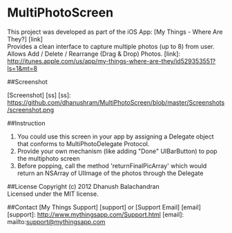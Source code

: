 MultiPhotoScreen
================

This project was developed as part of the iOS App: [My Things - Where Are They?] [link]  
Provides a clean interface to capture multiple photos (up to 8) from user. Allows Add / Delete / Rearrange (Drag & Drop) Photos.
[link]: http://itunes.apple.com/us/app/my-things-where-are-they/id529353551?ls=1&mt=8

##Screenshot

[Screenshot] [ss]
[ss]: https://github.com/dhanushram/MultiPhotoScreen/blob/master/Screenshots/screenshot.png

##Instruction
1) You could use this screen in your app by assigning a Delegate object that conforms to MultiPhotoDelegate Protocol.  
2) Provide your own mechanism  (like adding "Done" UIBarButton) to pop the multiphoto screen  
3) Before popping, call the method 'returnFinalPicArray' which would return an NSArray of UIImage of the photos through the Delegate

##License
Copyright (c) 2012 Dhanush Balachandran  
Licensed under the MIT license.

##Contact
[My Things Support] [support] or [Support Email] [email]
[support]: http://www.mythingsapp.com/Support.html
[email]: mailto:support@mythingsapp.com

